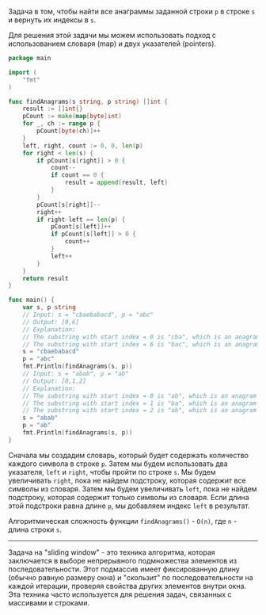 Задача в том, чтобы найти все анаграммы заданной строки `p` в строке `s` и вернуть их индексы в `s`.

Для решения этой задачи мы можем использовать подход с использованием словаря (map) и двух указателей (pointers).

```go
package main

import (
	"fmt"
)

func findAnagrams(s string, p string) []int {
	result := []int{}
	pCount := make(map[byte]int)
	for _, ch := range p {
		pCount[byte(ch)]++
	}
	left, right, count := 0, 0, len(p)
	for right < len(s) {
		if pCount[s[right]] > 0 {
			count--
			if count == 0 {
				result = append(result, left)
			}
		}
		pCount[s[right]]--
		right++
		if right-left == len(p) {
			pCount[s[left]]++
			if pCount[s[left]] > 0 {
				count++
			}
			left++
		}
	}
	return result
}

func main() {
	var s, p string
	// Input: s = "cbaebabacd", p = "abc"
	// Output: [0,6]
	// Explanation:
	// The substring with start index = 0 is "cba", which is an anagram of "abc".
	// The substring with start index = 6 is "bac", which is an anagram of "abc".
	s = "cbaebabacd"
	p = "abc"
	fmt.Println(findAnagrams(s, p))
	// Input: s = "abab", p = "ab"
	// Output: [0,1,2]
	// Explanation:
	// The substring with start index = 0 is "ab", which is an anagram of "ab".
	// The substring with start index = 1 is "ba", which is an anagram of "ab".
	// The substring with start index = 2 is "ab", which is an anagram of "ab".
	s = "abab"
	p = "ab"
	fmt.Println(findAnagrams(s, p))
}
```

Сначала мы создадим словарь, который будет содержать количество каждого символа в строке `p`. Затем мы будем использовать два указателя, `left` и `right`, чтобы пройти по строке `s`. Мы будем увеличивать `right`, пока не найдем подстроку, которая содержит все символы из словаря. Затем мы будем увеличивать `left`, пока не найдем подстроку, которая содержит только символы из словаря. Если длина этой подстроки равна длине `p`, мы добавляем индекс `left` в результат.

Алгоритмическая сложность функции `findAnagrams()` - `O(n)`, где `n` - длина строки `s`.

---

Задача на "sliding window" - это техника алгоритма, которая заключается в выборе непрерывного подмножества элементов из последовательности. Этот подмассив имеет фиксированную длину (обычно равную размеру окна) и "скользит" по последовательности на каждой итерации, проверяя свойства других элементов внутри окна. Эта техника часто используется для решения задач, связанных с массивами и строками.
